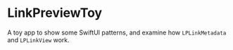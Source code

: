 # LinkPreviewToy

A toy app to show some SwiftUI patterns, and examine how `LPLinkMetadata` and `LPLinkView` work.
